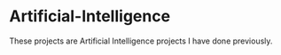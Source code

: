 # Artificial-Intelligence

These projects are Artificial Intelligence projects I have done previously.
